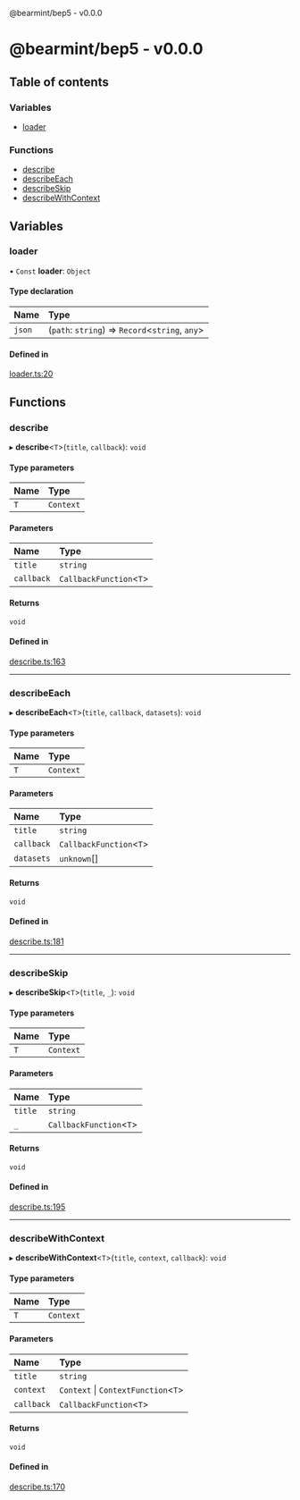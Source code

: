 @bearmint/bep5 - v0.0.0

# @bearmint/bep5 - v0.0.0

## Table of contents

### Variables

- [loader](README.md#loader)

### Functions

- [describe](README.md#describe)
- [describeEach](README.md#describeeach)
- [describeSkip](README.md#describeskip)
- [describeWithContext](README.md#describewithcontext)

## Variables

### loader

• `Const` **loader**: `Object`

#### Type declaration

| Name | Type |
| :------ | :------ |
| `json` | (`path`: `string`) => `Record`<`string`, `any`\> |

#### Defined in

[loader.ts:20](https://github.com/bearmint/bearmint/blob/main/packages/bep5/source/loader.ts#L20)

## Functions

### describe

▸ **describe**<`T`\>(`title`, `callback`): `void`

#### Type parameters

| Name | Type |
| :------ | :------ |
| `T` | `Context` |

#### Parameters

| Name | Type |
| :------ | :------ |
| `title` | `string` |
| `callback` | `CallbackFunction`<`T`\> |

#### Returns

`void`

#### Defined in

[describe.ts:163](https://github.com/bearmint/bearmint/blob/main/packages/bep5/source/describe.ts#L163)

___

### describeEach

▸ **describeEach**<`T`\>(`title`, `callback`, `datasets`): `void`

#### Type parameters

| Name | Type |
| :------ | :------ |
| `T` | `Context` |

#### Parameters

| Name | Type |
| :------ | :------ |
| `title` | `string` |
| `callback` | `CallbackFunction`<`T`\> |
| `datasets` | `unknown`[] |

#### Returns

`void`

#### Defined in

[describe.ts:181](https://github.com/bearmint/bearmint/blob/main/packages/bep5/source/describe.ts#L181)

___

### describeSkip

▸ **describeSkip**<`T`\>(`title`, `_`): `void`

#### Type parameters

| Name | Type |
| :------ | :------ |
| `T` | `Context` |

#### Parameters

| Name | Type |
| :------ | :------ |
| `title` | `string` |
| `_` | `CallbackFunction`<`T`\> |

#### Returns

`void`

#### Defined in

[describe.ts:195](https://github.com/bearmint/bearmint/blob/main/packages/bep5/source/describe.ts#L195)

___

### describeWithContext

▸ **describeWithContext**<`T`\>(`title`, `context`, `callback`): `void`

#### Type parameters

| Name | Type |
| :------ | :------ |
| `T` | `Context` |

#### Parameters

| Name | Type |
| :------ | :------ |
| `title` | `string` |
| `context` | `Context` \| `ContextFunction`<`T`\> |
| `callback` | `CallbackFunction`<`T`\> |

#### Returns

`void`

#### Defined in

[describe.ts:170](https://github.com/bearmint/bearmint/blob/main/packages/bep5/source/describe.ts#L170)
